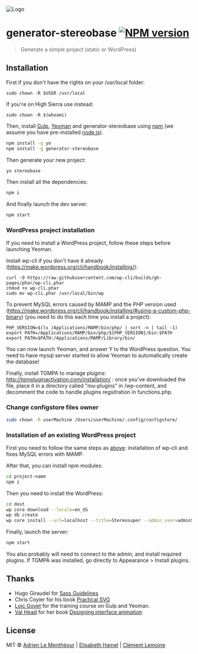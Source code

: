![Logo](logo.jpg)

# generator-stereobase [![NPM version][npm-image]][npm-url]
> Generate a simple project (static or WordPress)

## Installation

First if you don't have the rights on your /usr/local folder:

```bach
sudo chown -R $USER /usr/local
```

If you're on High Sierra use instead:

```bach
sudo chown -R $(whoami)
```

Then, install [Gulp](http://gulpjs.com), [Yeoman](http://yeoman.io) and generator-stereobase using [npm](https://www.npmjs.com/) (we assume you have pre-installed [node.js](https://nodejs.org/)).

```bash
npm install -g yo
npm install -g generator-stereobase
```

Then generate your new project:

```bash
yo stereobase
```

Then install all the dependencies:

```bash
npm i
```

And finally launch the dev server:

```bash
npm start
```

### WordPress project installation

If you need to install a WordPress project, follow these steps before launching Yeoman.

Install wp-cli if you don't have it already (https://make.wordpress.org/cli/handbook/installing/):

```
curl -O https://raw.githubusercontent.com/wp-cli/builds/gh-pages/phar/wp-cli.phar
chmod +x wp-cli.phar
sudo mv wp-cli.phar /usr/local/bin/wp
```

To prevent MySQL errors caused by MAMP and the PHP version used (https://make.wordpress.org/cli/handbook/installing/#using-a-custom-php-binary) (you need to do this each time you install a project):

```
PHP_VERSION=$(ls /Applications/MAMP/bin/php/ | sort -n | tail -1)
export PATH=/Applications/MAMP/bin/php/${PHP_VERSION}/bin:$PATH
export PATH=$PATH:/Applications/MAMP/Library/bin/
```

You can now launch Yeoman, and answer Y to the WordPress question. You need to have mysql server started to allow Yeoman to automatically create the database!

Finally, install TGMPA to manage plugins: http://tgmpluginactivation.com/installation/ : once you've downloaded the file, place it in a directory called "mu-plugins" in /wp-content, and decomment the code to handle plugins regsitration in functions.php. 


### Change configstore files owner

```bash
sudo chown -R userMachine /Users/userMachine/.config/configstore/
```

### Installation of an existing WordPress project

First you need to follow the same steps as [above](#wordpress-project-installation): installation of wp-cli and fixes MySQL errors with MAMP.

After that, you can install npm modules:

```bash
cd project-name
npm i
```

Then you need to install the WordPress:

```bash
cd dest
wp core download --locale=en_US
wp db create
wp core install --url=localhost --title=Stereosuper --admin_user=adminStereo --admin_password=azerty --admin_email=bisou@stereosuper.fr
```

Finally, launch the server:

```bash
npm start
```

You also probably will need to connect to the admin, and install required plugins. If TGMPA was installed, go directly to Appearance > Install plugins. 


## Thanks

* Hugo Giraudel for [Sass Guidelines](https://sass-guidelin.es/)
* Chris Coyier for his book [Practical SVG](https://abookapart.com/products/practical-svg)
* [Loic Goyet](https://github.com/LoicGoyet) for the training course on Gulp and Yeoman.
* [Val Head](http://valhead.com/) for her book [Designing interface animation](http://rosenfeldmedia.com/books/designing-interface-animation/)


## License

MIT © [Adrien Le Menthéour](https://www.adrienlm.com) | [Elisabeth Hamel](https://www.e-hamel.com) | [Clément Lemoine](https://clementlemoine.com)


[npm-image]: https://badge.fury.io/js/generator-stereobase.svg
[npm-url]: https://npmjs.org/package/generator-stereobase
[travis-image]: https://travis-ci.org/stereosuper/generator-stereobase.svg?branch=master
[travis-url]: https://travis-ci.org/stereosuper/generator-stereobase
[daviddm-image]: https://david-dm.org/stereosuper/generator-stereobase.svg?theme=shields.io
[daviddm-url]: https://david-dm.org/stereosuper/generator-stereobase
